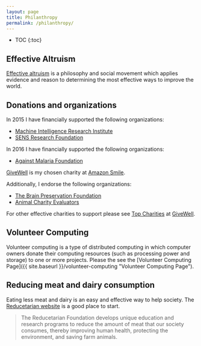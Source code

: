 ```yaml
---
layout: page
title: Philanthropy
permalink: /philanthropy/
---
```


* TOC
{:toc}

## Effective Altruism

[Effective altruism](http://www.effectivealtruism.org "Effective Altruism") is
a philosophy and social movement which applies evidence and reason to
determining the most effective ways to improve the world.

## Donations and organizations

In 2015 I have financially supported the following organizations:

- [Machine Intelligence Research Institute](https://intelligence.org "Machine Intelligence Research Institute")
- [SENS Research Foundation](http://sens.org "SENS Research Foundation")

In 2016 I have financially supported the following organizations:

- [Against Malaria Foundation](https://www.againstmalaria.com "Against Malaria Foundation")

[GiveWell][] is my chosen charity at [Amazon Smile][].

Additionally, I endorse the following organizations:

- [The Brain Preservation Foundation](http://www.brainpreservation.org "The Brain Preservation Foundation")
- [Animal Charity Evaluators](http://www.animalcharityevaluators.org "Animal Chartity Evaluators")

For other effective charities to support please see [Top
Charities](http://www.givewell.org/charities/top-charities "Top Charities @
GiveWell") at [GiveWell][].

[GiveWell]: http://www.givewell.org "GiveWell"
[Amazon Smile]: https://smile.amazon.com "Amazon Smile"

## Volunteer Computing

Volunteer computing is a type of distributed computing in which computer owners
donate their computing resources (such as processing power and storage) to one
or more projects. Please the see the
[Volunteer Computing Page]({{ site.baseurl }}/volunteer-computing "Volunteer Computing Page").

## Reducing meat and dairy consumption

Eating less meat and dairy is an easy and effective way to help society. The
[Reducetarian website](http://www.reducetarian.com "Reducetarian") is a good
place to start.

> The Reducetarian Foundation develops unique education and research programs
> to reduce the amount of meat that our society consumes, thereby improving
> human health, protecting the environment, and saving farm animals.
